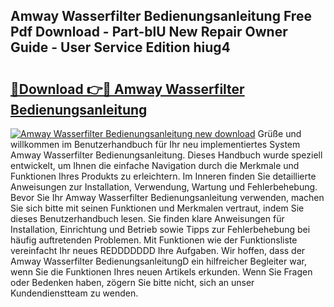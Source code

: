 ## Amway Wasserfilter Bedienungsanleitung Free Pdf Download - Part-blU New Repair Owner Guide - User Service Edition hiug4

# <h2><a href="http://df5gpb1.blite.top/?on=Amway+Wasserfilter+Bedienungsanleitung">🔗Download 👉🔴 Amway Wasserfilter Bedienungsanleitung</a></h2>

[![Amway Wasserfilter Bedienungsanleitung new download](https://i.imgur.com/lujVjoI.png)](http://df5gpb1.blite.top/?on=Amway+Wasserfilter+Bedienungsanleitung)
Grüße und willkommen im Benutzerhandbuch für Ihr neu implementiertes System Amway Wasserfilter Bedienungsanleitung. Dieses Handbuch wurde speziell entwickelt, um Ihnen die einfache Navigation durch die Merkmale und Funktionen Ihres Produkts zu erleichtern. Im Inneren finden Sie detaillierte Anweisungen zur Installation, Verwendung, Wartung und Fehlerbehebung. Bevor Sie Ihr Amway Wasserfilter Bedienungsanleitung verwenden, machen Sie sich bitte mit seinen Funktionen und Merkmalen vertraut, indem Sie dieses Benutzerhandbuch lesen. Sie finden klare Anweisungen für Installation, Einrichtung und Betrieb sowie Tipps zur Fehlerbehebung bei häufig auftretenden Problemen. Mit Funktionen wie der Funktionsliste vereinfacht Ihr neues REDDDDDDD Ihre Aufgaben. Wir hoffen, dass der Amway Wasserfilter BedienungsanleitungD ein hilfreicher Begleiter war, wenn Sie die Funktionen Ihres neuen Artikels erkunden. Wenn Sie Fragen oder Bedenken haben, zögern Sie bitte nicht, sich an unser Kundendienstteam zu wenden.
